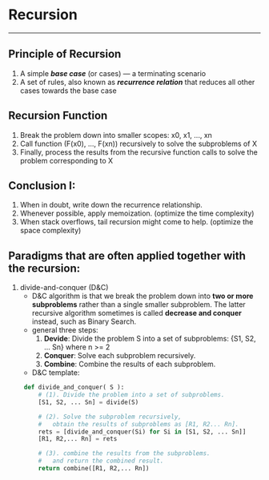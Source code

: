 # Recursion
---
## Principle of Recursion
1. A simple _**base case**_ (or cases) — a terminating scenario
2. A set of rules, also known as _**recurrence relation**_ that reduces all other cases towards the base case
## Recursion Function
1. Break the problem down into smaller scopes: x0, x1, ..., xn
2. Call function (F(x0), ..., F(xn)) recursively to solve the subproblems of X
3. Finally, process the results from the recursive function calls to solve the problem corresponding to X
## Conclusion I:
1. When in doubt, write down the recurrence relationship.
2. Whenever possible, apply memoization. (optimize the time complexity)
3. When stack overflows, tail recursion might come to help. (optimize the space complexity)
## Paradigms that are often applied together with the recursion:
1. divide-and-conquer (D&C)
   - D&C algorithm is that we break the problem down into **two or more subproblems** rather than a single smaller subproblem. The latter recursive algorithm sometimes is called **decrease and conquer** instead, such as Binary Search.
   - general three steps:
     1. **Devide**: Divide the problem S into a set of subproblems: {S1, S2, ... Sn} where n >= 2
     2. **Conquer**: Solve each subproblem recursively. 
     3. **Combine**: Combine the results of each subproblem.
   - D&C template:
   ```python
    def divide_and_conquer( S ):
        # (1). Divide the problem into a set of subproblems.
        [S1, S2, ... Sn] = divide(S)

        # (2). Solve the subproblem recursively,
        #   obtain the results of subproblems as [R1, R2... Rn].
        rets = [divide_and_conquer(Si) for Si in [S1, S2, ... Sn]]
        [R1, R2,... Rn] = rets

        # (3). combine the results from the subproblems.
        #   and return the combined result.
        return combine([R1, R2,... Rn])
   ```
